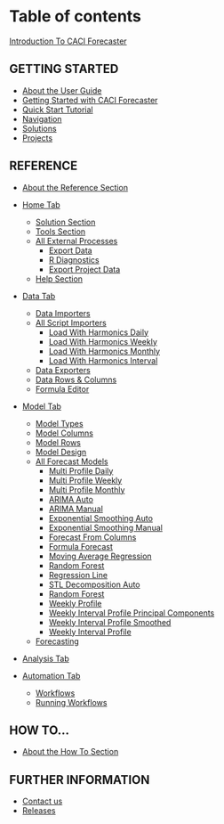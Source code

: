 # Table of contents

[Introduction To CACI Forecaster](README.md)

<!--* [CACI Forecaster Overview](Overview.md)-->

## GETTING STARTED
* [About the User Guide](getting-started/user-guide.md)
* [Getting Started with CACI Forecaster](getting-started/Getting-started.md)
* [Quick Start Tutorial](getting-started/Tutorial.md)
* [Navigation](getting-started/Navigation.md)
* [Solutions](getting-started/Solution.md)
* [Projects](getting-started/Projects.md)

## REFERENCE
* [About the Reference Section](reference/reference.md)
* [Home Tab](reference/Home/Home.md)
    * [Solution Section](reference/Home/Home-Solution.md)
    * [Tools Section](reference/Home/Home-Tools.md)
    * [All External Processes](reference/Home/External-Processes/External-Processes.md)
        - [Export Data](reference/Home/External-Processes/Export-Data.md)
        - [R Diagnostics](reference/Home/External-Processes/R-Diagnostics.md)
        - [Export Project Data](reference/Home/External-Processes/Export-Project-Data.md)
    * [Help Section](reference/Home/Home-Help.md) 
 
* [Data Tab](reference/Data/Data.md)
    * [Data Importers](reference/Data/Data-Importers.md)
    * [All Script Importers](reference/Data/Importers/Importers.md)
        * [Load With Harmonics Daily](reference/Data/Importers/Load-With-Harmonics-Daily.md)
        * [Load With Harmonics Weekly](reference/Data/Importers/Load-With-Harmonics-Weekly.md)
        * [Load With Harmonics Monthly](reference/Data/Importers/Load-With-Harmonics-Monthly.md)
        * [Load With Harmonics Interval](reference/Data/Importers/Load-With-Harmonics-Interval.md)
    * [Data Exporters](reference/Data/Data-Exporters.md)
    * [Data Rows & Columns](reference/Data/Data-Rows-Columns.md)
    * [Formula Editor](reference/Data/Formula-Editor.md)
    

* [Model Tab](reference/Forecasting/Forecasting-Overview.md)
    * [Model Types](reference/Forecasting/Model-Type.md)
    * [Model Columns](reference/Forecasting/Model-Columns.md)
    * [Model Rows](reference/Forecasting/Model-Rows.md)
    * [Model Design](reference/Forecasting/Model-Design.md)
    * [All Forecast Models](reference/Forecasting/Forecast-Models/Forecast-Models.md)
        * [Multi Profile Daily](reference/Forecasting/Forecast-Models/Multi-Profile-Daily.md)
        * [Multi Profile Weekly](reference/Forecasting/Forecast-Models/Multi-Profile-Weekly.md)
        * [Multi Profile Monthly](reference/Forecasting/Forecast-Models/Multi-Profile-Monthly.md)
        * [ARIMA Auto](reference/Forecasting/Forecast-Models/ARIMA-Auto.md)
        * [ARIMA Manual](reference/Forecasting/Forecast-Models/ARIMA-Manual.md)
        * [Exponential Smoothing Auto](reference/Forecasting/Forecast-Models/Exponential-Smoothing-Auto.md) 
        * [Exponential Smoothing Manual](reference/Forecasting/Forecast-Models/Exponential-Smoothing-Manual.md) 
        * [Forecast From Columns](reference/Forecasting/Forecast-Models/Forecast-From-Columns.md)
        * [Formula Forecast](reference/Forecasting/Forecast-Models/Formula-Forecast.md)
        * [Moving Average Regression](reference/Forecasting/Forecast-Models/Moving-Average-Regression.md) 
        * [Random Forest](reference/Forecasting/Forecast-Models/Random-Forest.md)
        * [Regression Line](reference/Forecasting/Forecast-Models/Regression-Line.md)
        * [STL Decomposition Auto](reference/Forecasting/Forecast-Models/STL-Decompositon-Auto.md)
        * [Random Forest](reference/Forecasting/Forecast-Models/Random-Forest.md)
        * [Weekly Profile](reference/Forecasting/Forecast-Models/Weekly-Profile.md)
        * [Weekly Interval Profile Principal Components](reference/Forecasting/Forecast-Models/Weekly-Interval-Profile-Principal-Components.md)
        * [Weekly Interval Profile Smoothed](reference/Forecasting/Forecast-Models/Weekly-Interval-Profile-Smoothed.md)
        * [Weekly Interval Profile](reference/Forecasting/Forecast-Models/Weekly-Interval-Profile.md)
    * [Forecasting](reference/Forecasting/Forecasting-ribbon.md)
  
* [Analysis Tab](reference/Analysis/Analysis.md)

* [Automation Tab](reference/Automation/Automation.md)
    * [Workflows](reference/Automation/Workflows.md)
    * [Running Workflows](reference/Automation/Running-workflows.md)


## HOW TO...
* [About the How To Section](how-to/how-to.md)

<!--
* [Choose the Best Forecasting Model](use-cases/Forecast-Models-Overview.md)
* [Use Marketing Type Delays](use-cases/Delays.md)
* [Do Interval Forecasting](use-cases/Interval-Forecasting.md)
* [Use Decomposition Models](use-cases/Decomposition-Models.md)
-->

<!--
* [Forecasting Course]()
    * [Introduction to Forecasting]()
        * [Forecasts – usefulness and limitations](reference/part-i/writing-is-nice.md)
        * [Models](reference/part-i/gitbook-is-nice.md)
        * [Model and forecast quality](GettingStarted/GettingStarted.md#Projects)
        * [From simple to complex models](GettingStarted/GettingStarted.md#Projects)
        * [Seasonal models in Forecaster](GettingStarted/GettingStarted.md#Projects)

    * [Regression Models](reference/part-i/README.md)
        * [Regression models – theory and practice](reference/part-i/writing-is-nice.md)
        * [Derived columns, ranges, overfitting](reference/part-i/gitbook-is-nice.md)
        * [Custom models and importation processes](GettingStarted/GettingStarted.md#Projects)

    * [Dealing with Time](reference/part-i/README.md)
        * [Advanced regression modelling](reference/part-i/writing-is-nice.md)
        * [Pure time series models](reference/part-i/gitbook-is-nice.md)
        * [Decomposition forecasting](GettingStarted/GettingStarted.md#Projects)

    * [Automation and further Algorithms](reference/part-i/README.md)
        * [Automation: using workflows](reference/part-i/writing-is-nice.md)
        * [Forecasting at interval level](reference/part-i/gitbook-is-nice.md)
        * [Decision Trees, Random Forests and Neural Networks](GettingStarted/GettingStarted.md#Projects)
    * [Client’s current forecasting models and any bespoke models and data connectivity](GettingStarted/GettingStarted.md#Projects)
-->

## FURTHER INFORMATION

* [Contact us](extra/contact-us.md)
* [Releases](extra/releases.md)

<!--
## TEMPORARY
* [We love feedback](extra/we-love-feedback.md)
* [Markdown examples (temp)](extra/markdown-examples.md)
-->
